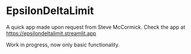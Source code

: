 # EpsilonDeltaLimit

A quick app made upon request from Steve McCormick.
Check the app at https://epsilondeltalimit.streamlit.app

Work in progress, now only basic functionality.
